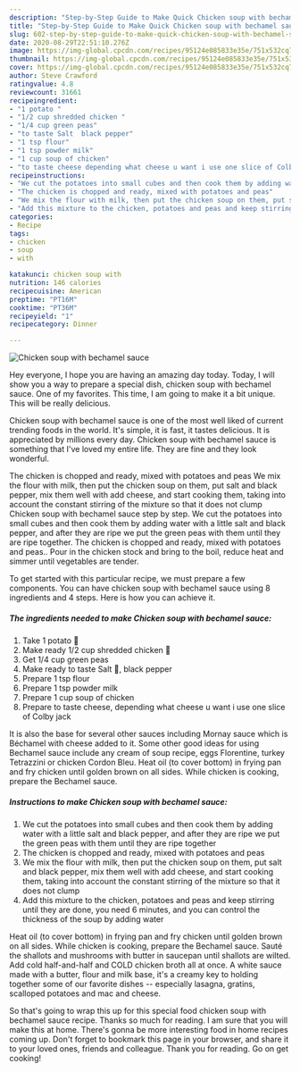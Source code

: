 ```yaml
---
description: "Step-by-Step Guide to Make Quick Chicken soup with bechamel sauce"
title: "Step-by-Step Guide to Make Quick Chicken soup with bechamel sauce"
slug: 602-step-by-step-guide-to-make-quick-chicken-soup-with-bechamel-sauce
date: 2020-08-29T22:51:10.276Z
image: https://img-global.cpcdn.com/recipes/95124e085833e35e/751x532cq70/chicken-soup-with-bechamel-sauce-recipe-main-photo.jpg
thumbnail: https://img-global.cpcdn.com/recipes/95124e085833e35e/751x532cq70/chicken-soup-with-bechamel-sauce-recipe-main-photo.jpg
cover: https://img-global.cpcdn.com/recipes/95124e085833e35e/751x532cq70/chicken-soup-with-bechamel-sauce-recipe-main-photo.jpg
author: Steve Crawford
ratingvalue: 4.8
reviewcount: 31661
recipeingredient:
- "1 potato "
- "1/2 cup shredded chicken "
- "1/4 cup green peas"
- "to taste Salt  black pepper"
- "1 tsp flour"
- "1 tsp powder milk"
- "1 cup soup of chicken"
- "to taste cheese depending what cheese u want i use one slice of Colby jack"
recipeinstructions:
- "We cut the potatoes into small cubes and then cook them by adding water with a little salt and black pepper, and after they are ripe we put the green peas with them until they are ripe together"
- "The chicken is chopped and ready, mixed with potatoes and peas"
- "We mix the flour with milk, then put the chicken soup on them, put salt and black pepper, mix them well with add cheese, and start cooking them, taking into account the constant stirring of the mixture so that it does not clump"
- "Add this mixture to the chicken, potatoes and peas and keep stirring until they are done, you need 6 minutes, and you can control the thickness of the soup by adding water"
categories:
- Recipe
tags:
- chicken
- soup
- with

katakunci: chicken soup with 
nutrition: 146 calories
recipecuisine: American
preptime: "PT16M"
cooktime: "PT36M"
recipeyield: "1"
recipecategory: Dinner

---
```



![Chicken soup with bechamel sauce](https://img-global.cpcdn.com/recipes/95124e085833e35e/751x532cq70/chicken-soup-with-bechamel-sauce-recipe-main-photo.jpg)

Hey everyone, I hope you are having an amazing day today. Today, I will show you a way to prepare a special dish, chicken soup with bechamel sauce. One of my favorites. This time, I am going to make it a bit unique. This will be really delicious.

Chicken soup with bechamel sauce is one of the most well liked of current trending foods in the world. It's simple, it is fast, it tastes delicious. It is appreciated by millions every day. Chicken soup with bechamel sauce is something that I've loved my entire life. They are fine and they look wonderful.

The chicken is chopped and ready, mixed with potatoes and peas We mix the flour with milk, then put the chicken soup on them, put salt and black pepper, mix them well with add cheese, and start cooking them, taking into account the constant stirring of the mixture so that it does not clump Chicken soup with bechamel sauce step by step. We cut the potatoes into small cubes and then cook them by adding water with a little salt and black pepper, and after they are ripe we put the green peas with them until they are ripe together. The chicken is chopped and ready, mixed with potatoes and peas.. Pour in the chicken stock and bring to the boil, reduce heat and simmer until vegetables are tender.


To get started with this particular recipe, we must prepare a few components. You can have chicken soup with bechamel sauce using 8 ingredients and 4 steps. Here is how you can achieve it.

<!--inarticleads1-->

##### The ingredients needed to make Chicken soup with bechamel sauce:

1. Take 1 potato 🥔
1. Make ready 1/2 cup shredded chicken 🐔
1. Get 1/4 cup green peas
1. Make ready to taste Salt 🧂, black pepper
1. Prepare 1 tsp flour
1. Prepare 1 tsp powder milk
1. Prepare 1 cup soup of chicken
1. Prepare to taste cheese, depending what cheese u want i use one slice of Colby jack


It is also the base for several other sauces including Mornay sauce which is Béchamel with cheese added to it. Some other good ideas for using Bechamel sauce include any cream of soup recipe, eggs Florentine, turkey Tetrazzini or chicken Cordon Bleu. Heat oil (to cover bottom) in frying pan and fry chicken until golden brown on all sides. While chicken is cooking, prepare the Bechamel sauce. 

<!--inarticleads2-->

##### Instructions to make Chicken soup with bechamel sauce:

1. We cut the potatoes into small cubes and then cook them by adding water with a little salt and black pepper, and after they are ripe we put the green peas with them until they are ripe together
1. The chicken is chopped and ready, mixed with potatoes and peas
1. We mix the flour with milk, then put the chicken soup on them, put salt and black pepper, mix them well with add cheese, and start cooking them, taking into account the constant stirring of the mixture so that it does not clump
1. Add this mixture to the chicken, potatoes and peas and keep stirring until they are done, you need 6 minutes, and you can control the thickness of the soup by adding water


Heat oil (to cover bottom) in frying pan and fry chicken until golden brown on all sides. While chicken is cooking, prepare the Bechamel sauce. Sauté the shallots and mushrooms with butter in saucepan until shallots are wilted. Add cold half-and-half and COLD chicken broth all at once. A white sauce made with a butter, flour and milk base, it&#39;s a creamy key to holding together some of our favorite dishes -- especially lasagna, gratins, scalloped potatoes and mac and cheese. 

So that's going to wrap this up for this special food chicken soup with bechamel sauce recipe. Thanks so much for reading. I am sure that you will make this at home. There's gonna be more interesting food in home recipes coming up. Don't forget to bookmark this page in your browser, and share it to your loved ones, friends and colleague. Thank you for reading. Go on get cooking!
